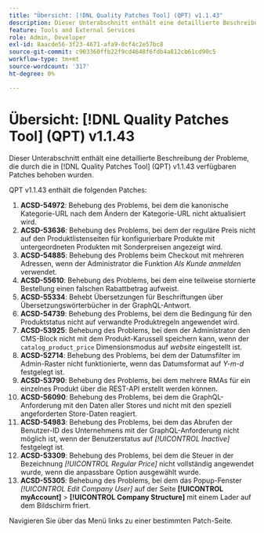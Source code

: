 ```yaml
---
title: "Übersicht: [!DNL Quality Patches Tool] (QPT) v1.1.43"
description: Dieser Unterabschnitt enthält eine detaillierte Beschreibung der Probleme, die durch die in [!DNL Quality Patches Tool]  (QPT) v1.1.43 verfügbaren Patches behoben wurden.
feature: Tools and External Services
role: Admin, Developer
exl-id: 8aacde56-3f23-4671-afa9-0cf4c2e57bc8
source-git-commit: c903360ffb22f9cd4648f6fdb4a812cb61cd90c5
workflow-type: tm+mt
source-wordcount: '317'
ht-degree: 0%

---
```


# Übersicht: [!DNL Quality Patches Tool] (QPT) v1.1.43

Dieser Unterabschnitt enthält eine detaillierte Beschreibung der Probleme, die durch die in [!DNL Quality Patches Tool] (QPT) v1.1.43 verfügbaren Patches behoben wurden.

QPT v1.1.43 enthält die folgenden Patches:

1. **ACSD-54972**: Behebung des Problems, bei dem die kanonische Kategorie-URL nach dem Ändern der Kategorie-URL nicht aktualisiert wird.
1. **ACSD-53636**: Behebung des Problems, bei dem der reguläre Preis nicht auf den Produktlistenseiten für konfigurierbare Produkte mit untergeordneten Produkten mit Sonderpreisen angezeigt wird.
1. **ACSD-54885**: Behebung des Problems beim Checkout mit mehreren Adressen, wenn der Administrator die Funktion *Als Kunde anmelden* verwendet.
1. **ACSD-55610**: Behebung des Problems, bei dem eine teilweise stornierte Bestellung einen falschen Rabattbetrag aufweist.
1. **ACSD-55334**: Behebt Übersetzungen für Beschriftungen über Übersetzungswörterbücher in der GraphQL-Antwort.
1. **ACSD-54739**: Behebung des Problems, bei dem die Bedingung für den Produktstatus nicht auf verwandte Produktregeln angewendet wird.
1. **ACSD-53925**: Behebung des Problems, bei dem der Administrator den CMS-Block nicht mit dem Produkt-Karussell speichern kann, wenn der `catalog_product_price` Dimensionsmodus auf *website* eingestellt ist.
1. **ACSD-52714**: Behebung des Problems, bei dem der Datumsfilter im Admin-Raster nicht funktionierte, wenn das Datumsformat auf *Y-m-d* festgelegt ist.
1. **ACSD-53790**: Behebung des Problems, bei dem mehrere RMAs für ein einzelnes Produkt über die REST-API erstellt werden können.
1. **ACSD-56090**: Behebung des Problems, bei dem die GraphQL-Anforderung mit den Daten aller Stores und nicht mit den speziell angeforderten Store-Daten reagiert.
1. **ACSD-54983**: Behebung des Problems, bei dem das Abrufen der Benutzer-ID des Unternehmens mit der GraphQL-Anforderung nicht möglich ist, wenn der Benutzerstatus auf *[!UICONTROL Inactive]* festgelegt ist.
1. **ACSD-53309**: Behebung des Problems, bei dem die Steuer in der Bezeichnung *[!UICONTROL Regular Price]* nicht vollständig angewendet wurde, wenn die anpassbare Option ausgewählt wurde.
1. **ACSD-55305**: Behebung des Problems, bei dem das Popup-Fenster *[!UICONTROL Edit Company User]* auf der Seite **[!UICONTROL myAccount]** > **[!UICONTROL Company Structure]** mit einem Lader auf dem Bildschirm friert.

Navigieren Sie über das Menü links zu einer bestimmten Patch-Seite.
